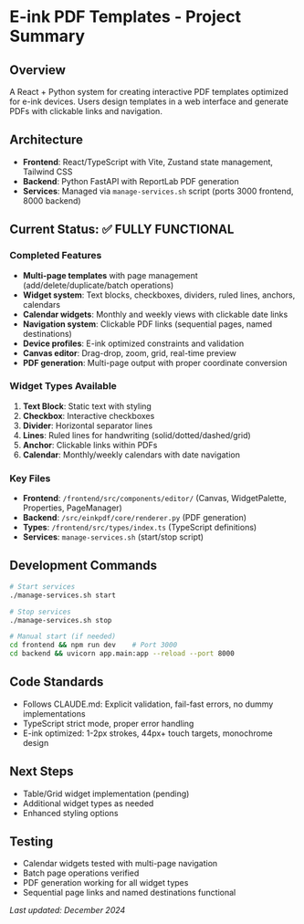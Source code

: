 # E-ink PDF Templates - Project Summary

## Overview
A React + Python system for creating interactive PDF templates optimized for e-ink devices. Users design templates in a web interface and generate PDFs with clickable links and navigation.

## Architecture
- **Frontend**: React/TypeScript with Vite, Zustand state management, Tailwind CSS
- **Backend**: Python FastAPI with ReportLab PDF generation
- **Services**: Managed via `manage-services.sh` script (ports 3000 frontend, 8000 backend)

## Current Status: ✅ FULLY FUNCTIONAL

### Completed Features
- **Multi-page templates** with page management (add/delete/duplicate/batch operations)
- **Widget system**: Text blocks, checkboxes, dividers, ruled lines, anchors, calendars
- **Calendar widgets**: Monthly and weekly views with clickable date links
- **Navigation system**: Clickable PDF links (sequential pages, named destinations)
- **Device profiles**: E-ink optimized constraints and validation
- **Canvas editor**: Drag-drop, zoom, grid, real-time preview
- **PDF generation**: Multi-page output with proper coordinate conversion

### Widget Types Available
1. **Text Block**: Static text with styling
2. **Checkbox**: Interactive checkboxes
3. **Divider**: Horizontal separator lines
4. **Lines**: Ruled lines for handwriting (solid/dotted/dashed/grid)
5. **Anchor**: Clickable links within PDFs
6. **Calendar**: Monthly/weekly calendars with date navigation

### Key Files
- **Frontend**: `/frontend/src/components/editor/` (Canvas, WidgetPalette, Properties, PageManager)
- **Backend**: `/src/einkpdf/core/renderer.py` (PDF generation)
- **Types**: `/frontend/src/types/index.ts` (TypeScript definitions)
- **Services**: `manage-services.sh` (start/stop script)

## Development Commands
```bash
# Start services
./manage-services.sh start

# Stop services  
./manage-services.sh stop

# Manual start (if needed)
cd frontend && npm run dev    # Port 3000
cd backend && uvicorn app.main:app --reload --port 8000
```

## Code Standards
- Follows CLAUDE.md: Explicit validation, fail-fast errors, no dummy implementations
- TypeScript strict mode, proper error handling
- E-ink optimized: 1-2px strokes, 44px+ touch targets, monochrome design

## Next Steps
- Table/Grid widget implementation (pending)
- Additional widget types as needed
- Enhanced styling options

## Testing
- Calendar widgets tested with multi-page navigation
- Batch page operations verified
- PDF generation working for all widget types
- Sequential page links and named destinations functional

*Last updated: December 2024*